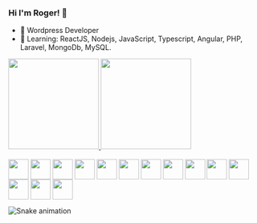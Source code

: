 ### Hi I'm Roger! 👋

- 🔭 Wordpress Developer
- 🌱 Learning: ReactJS, Nodejs, JavaScript, Typescript, Angular, PHP, Laravel, MongoDb, MySQL.

<div>
  <a href="mailto:rogerbritosan@gmail.com">
    <img height="180em" src="https://github-readme-stats.vercel.app/api?username=rogerbritosan&show_icons=true&theme=dracula&include_all_commits=true&count_private-true" />
    <img height="180em" src="https://github-readme-stats.vercel.app/api/top-langs/?username=rogerbritosan&layout=compact&langs_count=16&theme-dracula" />
  </a>
</div>

<br>

<div>
  <img align="center" alt="" width="40"  src="https://cdn.jsdelivr.net/gh/devicons/devicon/icons/java/java-original-wordmark.svg" />
  <img align="center" alt="" width="40" src="https://cdn.jsdelivr.net/gh/devicons/devicon/icons/react/react-original.svg">
  <img align="center" alt="" width="40" src="https://cdn.jsdelivr.net/gh/devicons/devicon/icons/nodejs/nodejs-original-wordmark.svg">
  <img align="center" alt="" width="40" src="https://cdn.jsdelivr.net/gh/devicons/devicon/icons/javascript/javascript-original.svg">
  <img align="center" alt="" width="40" src="https://cdn.jsdelivr.net/gh/devicons/devicon/icons/html5/html5-original-wordmark.svg">  
  <img align="center" alt="" width="40" src="https://cdn.jsdelivr.net/gh/devicons/devicon/icons/css3/css3-original-wordmark.svg"> 
  <img align="center" alt="" width="40" src="https://cdn.jsdelivr.net/gh/devicons/devicon/icons/bootstrap/bootstrap-original.svg">
  <img align="center" alt="" width="40" src="https://cdn.jsdelivr.net/gh/devicons/devicon/icons/bulma/bulma-plain.svg">
  <img align="center" alt="" width="40" src="https://cdn.jsdelivr.net/gh/devicons/devicon/icons/tailwindcss/tailwindcss-original-wordmark.svg">  
  <img align="center" alt="" width="40" src="https://cdn.jsdelivr.net/gh/devicons/devicon/icons/typescript/typescript-original.svg">  
  <img align="center" alt="" width="40" src="https://cdn.jsdelivr.net/gh/devicons/devicon/icons/docker/docker-original.svg">
  <img align="center" alt="" width="40" src="https://cdn.jsdelivr.net/gh/devicons/devicon/icons/git/git-original-wordmark.svg">
  <img align="center" alt="" width="40" src="https://cdn.jsdelivr.net/gh/devicons/devicon/icons/laravel/laravel-plain.svg">
  <img align="center" alt="" width="40" src="https://cdn.jsdelivr.net/gh/devicons/devicon/icons/figma/figma-original.svg">
</div>

![Snake animation](https://github.com/rogerbritosan/rogerbritosan/blob/output/github-contribution-grid-snake.svg)
